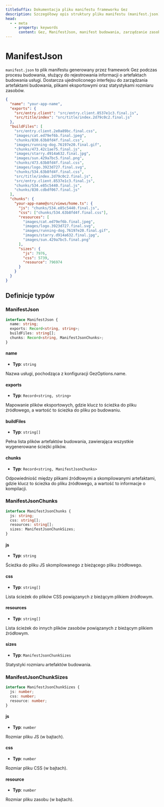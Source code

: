 ```yaml
---
titleSuffix: Dokumentacja pliku manifestu frameworku Gez
description: Szczegółowy opis struktury pliku manifestu (manifest.json) frameworku Gez, obejmujący zarządzanie artefaktami budowania, mapowanie plików eksportowych oraz statystyki zasobów, aby pomóc programistom w zrozumieniu i wykorzystaniu systemu budowania.
head:
  - - meta
    - property: keywords
      content: Gez, ManifestJson, manifest budowania, zarządzanie zasobami, artefakty budowania, mapowanie plików, API
---
```


# ManifestJson

`manifest.json` to plik manifestu generowany przez framework Gez podczas procesu budowania, służący do rejestrowania informacji o artefaktach budowania usługi. Dostarcza ujednoliconego interfejsu do zarządzania artefaktami budowania, plikami eksportowymi oraz statystykami rozmiaru zasobów.

```json title="dist/client/manifest.json"
{
  "name": "your-app-name",
  "exports": {
    "src/entry.client": "src/entry.client.8537e1c3.final.js",
    "src/title/index": "src/title/index.2d79c0c2.final.js"
  },
  "buildFiles": [
    "src/entry.client.2e0a89bc.final.css",
    "images/cat.ed79ef6b.final.jpeg",
    "chunks/830.63b8fd4f.final.css",
    "images/running-dog.76197e20.final.gif",
    "chunks/473.42c1ae75.final.js",
    "images/starry.d914a632.final.jpg",
    "images/sun.429a7bc5.final.png",
    "chunks/473.63b8fd4f.final.css",
    "images/logo.3923d727.final.svg",
    "chunks/534.63b8fd4f.final.css",
    "src/title/index.2d79c0c2.final.js",
    "src/entry.client.8537e1c3.final.js",
    "chunks/534.e85c5440.final.js",
    "chunks/830.cdbdf067.final.js"
  ],
  "chunks": {
    "your-app-name@src/views/home.ts": {
      "js": "chunks/534.e85c5440.final.js",
      "css": ["chunks/534.63b8fd4f.final.css"],
      "resources": [
        "images/cat.ed79ef6b.final.jpeg",
        "images/logo.3923d727.final.svg",
        "images/running-dog.76197e20.final.gif",
        "images/starry.d914a632.final.jpg",
        "images/sun.429a7bc5.final.png"
      ],
      "sizes": {
        "js": 7976,
        "css": 5739,
        "resource": 796974
      }
    }
  }
}
```

## Definicje typów
### ManifestJson

```ts
interface ManifestJson {
  name: string;
  exports: Record<string, string>;
  buildFiles: string[];
  chunks: Record<string, ManifestJsonChunks>;
}
```

#### name

- **Typ**: `string`

Nazwa usługi, pochodząca z konfiguracji GezOptions.name.

#### exports

- **Typ**: `Record<string, string>`

Mapowanie plików eksportowych, gdzie klucz to ścieżka do pliku źródłowego, a wartość to ścieżka do pliku po budowaniu.

#### buildFiles

- **Typ**: `string[]`

Pełna lista plików artefaktów budowania, zawierająca wszystkie wygenerowane ścieżki plików.

#### chunks

- **Typ**: `Record<string, ManifestJsonChunks>`

Odpowiedniość między plikami źródłowymi a skompilowanymi artefaktami, gdzie klucz to ścieżka do pliku źródłowego, a wartość to informacje o kompilacji.

### ManifestJsonChunks

```ts
interface ManifestJsonChunks {
  js: string;
  css: string[];
  resources: string[];
  sizes: ManifestJsonChunkSizes;
}
```

#### js

- **Typ**: `string`

Ścieżka do pliku JS skompilowanego z bieżącego pliku źródłowego.

#### css

- **Typ**: `string[]`

Lista ścieżek do plików CSS powiązanych z bieżącym plikiem źródłowym.

#### resources

- **Typ**: `string[]`

Lista ścieżek do innych plików zasobów powiązanych z bieżącym plikiem źródłowym.

#### sizes

- **Typ**: `ManifestJsonChunkSizes`

Statystyki rozmiaru artefaktów budowania.

### ManifestJsonChunkSizes

```ts
interface ManifestJsonChunkSizes {
  js: number;
  css: number;
  resource: number;
}
```

#### js

- **Typ**: `number`

Rozmiar pliku JS (w bajtach).

#### css

- **Typ**: `number`

Rozmiar pliku CSS (w bajtach).

#### resource

- **Typ**: `number`

Rozmiar pliku zasobu (w bajtach).